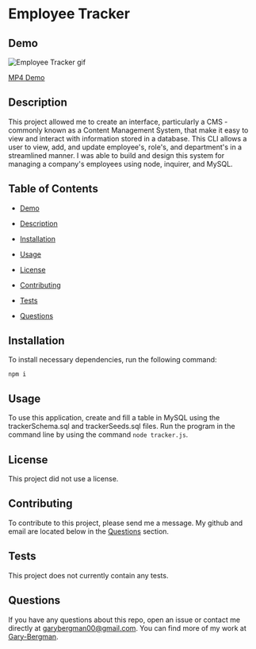 # Employee Tracker
  
  
  ## Demo

  ![Employee Tracker gif](assets/images/employeeTracker.gif)


  [MP4 Demo](https://drive.google.com/file/d/1p-LVdQCpWCzkSMdTy3_sxY9V3SCLyuNS/view?usp=sharing)
  
  ## Description

  This project allowed me to create an interface, particularly a CMS - commonly known as a Content Management System, that make it easy to view and interact with information stored in a database. This CLI allows a user to view, add, and update employee's, role's, and department's in a streamlined manner. I was able to build and design this system for managing a company's employees using node, inquirer, and MySQL.

  ## Table of Contents

  *  [Demo](#Demo)

  *  [Description](#Description)
   
  *  [Installation](#Installation)

  *  [Usage](#Usage)
  
  *  [License](#License)

  *  [Contributing](#Contributing)

  *  [Tests](#Tests)

  *  [Questions](#Questions)
  

  ## Installation

  To install necessary dependencies, run the following command:

 
    npm i


  ## Usage

  To use this application, create and fill a table in MySQL using the trackerSchema.sql and trackerSeeds.sql files. Run the program in the command line by using the command `node tracker.js`.

  ## License
  
  This project did not use a license.

  ## Contributing

  To contribute to this project, please send me a message. My github and email are located below in the [Questions](#Questions) section.

  ## Tests

  This project does not currently contain any tests.

  ## Questions

  If you have any questions about this repo, open an issue or contact me directly at [garybergman00@gmail.com](mailto:garybergman00@gmail.com). You can find more of my work at [Gary-Bergman](https://github.com/Gary-Bergman).
  